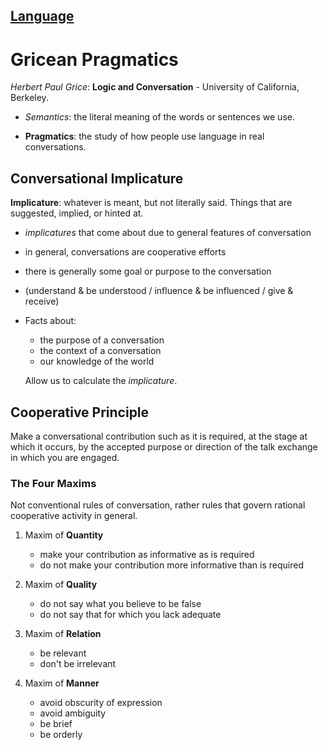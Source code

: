 [Language](../README.md#language)
---
# Gricean Pragmatics

*Herbert Paul Grice*: **Logic and Conversation** - University of California, Berkeley.

- *Semantics*: the literal meaning of the words or sentences we use.

- **Pragmatics**: the study of how people use language in real conversations.

## Conversational Implicature

**Implicature**: whatever is meant, but not literally said. Things that are
suggested, implied, or hinted at.

- *implicatures* that come about due to general features of conversation
- in general, conversations are cooperative efforts
- there is generally some goal or purpose to the conversation
- (understand & be understood / influence & be influenced / give & receive)

- Facts about:

    - the purpose of a conversation
    - the context of a conversation
    - our knowledge of the world

    Allow us to calculate the *implicature*.


## Cooperative Principle

Make a conversational contribution such as it is required, at the stage at which it occurs, by the accepted purpose or direction of the talk exchange in which you are engaged.

### The Four Maxims

Not conventional rules of conversation, rather rules that govern rational cooperative activity in general.

1. Maxim of **Quantity**

    - make your contribution as informative as is required
    - do not make your contribution more informative than is required

2. Maxim of **Quality**

    - do not say what you believe to be false
    - do not say that for which you lack adequate

3. Maxim of **Relation**

    - be relevant
    - don't be irrelevant

4. Maxim of **Manner**

    - avoid obscurity of expression
    - avoid ambiguity
    - be brief
    - be orderly
